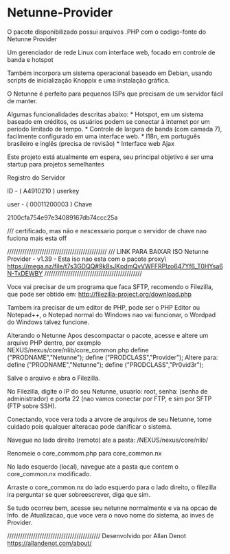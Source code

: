 # Netunne-Provider
O pacote disponibilizado possui arquivos .PHP com o codigo-fonte do Netunne Provider

Um gerenciador de rede Linux com interface web, focado em controle de banda e hotspot

Também incorpora um sistema operacional baseado em Debian, usando scripts de inicialização Knoppix e uma instalação gráfica.

O Netunne é perfeito para pequenos ISPs que precisam de um servidor fácil de manter.

Algumas funcionalidades descritas abaixo: * Hotspot, em um sistema baseado em créditos, os usuários podem se conectar à internet por um período limitado de tempo. * Controle de largura de banda (com camada 7), facilmente configurado em uma interface web. * I18n, em português brasileiro e inglês (precisa de revisão) * Interface web Ajax

Este projeto está atualmente em espera, seu principal objetivo é ser uma startup para projetos semelhantes


Registro do Servidor

ID - ( A4910210 ) userkey

user - ( 00011200003 ) Chave

2100cfa754e97e34089167db74ccc25a  

/// certificado, mas não e nescessario porque o servidor de chave nao fuciona mais esta off

//////////////////////////////////////////////
/// LINK PARA BAIXAR ISO Netunne Provider - v1.39 - Esta iso nao esta com o pacote proxy\\\
https://mega.nz/file/t7s3GDQQ#9k8sJKpdmQvVWFFRPlzo647Yf6_T0HYsa6N-TxDEWBY
/////////////////////////////////////////////

Voce vai precisar de um programa que faca SFTP, recomendo o Filezilla, que pode ser obtido em: http://filezilla-project.org/download.php

Tambem ira precisar de um editor de PHP, pode ser o PHP Editor ou Notepad++, o Notepad normal do Windows nao vai funcionar, o Wordpad do Windows talvez funcione.


Alterando o Netunne
Apos descompactar o pacote, acesse e altere um arquivo PHP dentro, por exemplo NEXUS/nexus/core/nlib/core_common.php define ("PRODNAME","Netunne"); define ("PRODCLASS","Provider"); Altere para: define ("PRODNAME","Netunne"); define ("PRODCLASS","Pr0vid3r");

Salve o arquivo e abra o Filezilla.

No Filezilla, digite o IP do seu Netunne, usuario: root, senha: (senha de administrador) e porta 22 (nao vamos conectar por FTP, e sim por SFTP (FTP sobre SSH).

Conectando, voce vera toda a arvore de arquivos de seu Netunne, tome cuidado pois qualquer alteracao pode danificar o sistema.

Navegue no lado direito (remoto) ate a pasta: /NEXUS/nexus/core/nlib/

Renomeie o core_commom.php para core_common.nx

No lado esquerdo (local), navegue ate a pasta que contem o core_common.nx modificado.

Arraste o core_common.nx do lado esquerdo para o lado direito, o filezilla ira perguntar se quer sobreescrever, diga que sim.

Se tudo ocorreu bem, acesse seu netunne normalmente e va na opcao de Info. de Atualizacao, que voce vera o novo nome do sistema, ao inves de Provider.


///////////////////////////////////////////
Desenvolvido por 
Allan Denot
https://allandenot.com/about/
